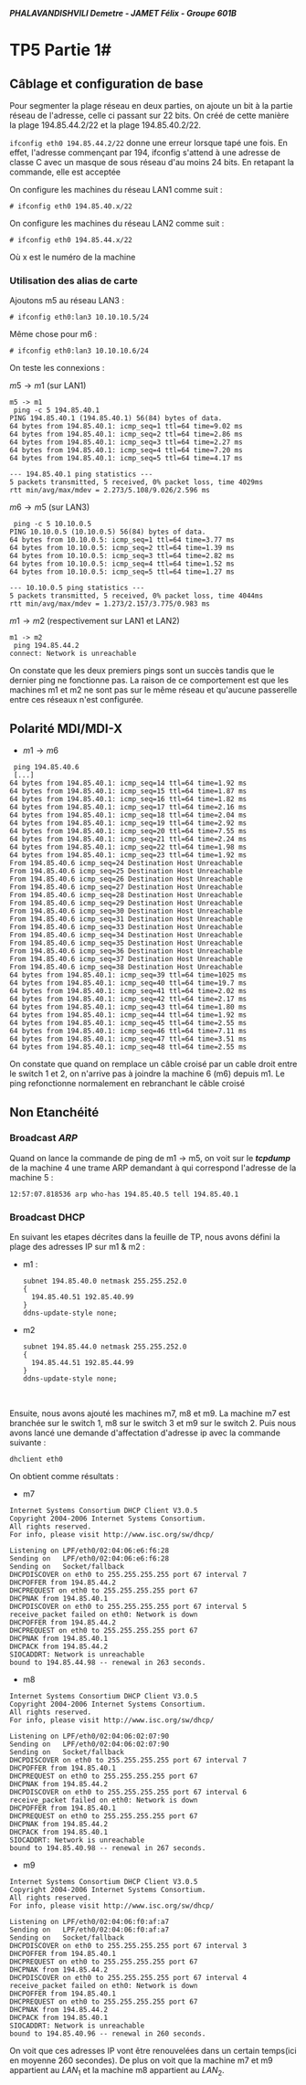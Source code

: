 ***PHALAVANDISHVILI Demetre - JAMET Félix - Groupe 601B***

# TP5 Partie 1#

## Câblage et configuration de base

Pour segmenter la plage réseau en deux parties, on ajoute un bit à la partie réseau de l'adresse, celle ci passant sur 22 bits. On créé de cette manière la plage 194.85.44.2/22 et la plage 194.85.40.2/22.

```ifconfig eth0 194.85.44.2/22``` donne une erreur lorsque tapé une fois. En effet, l'adresse commençant par 194, ifconfig s'attend à une adresse de classe C avec un masque de sous réseau d'au moins 24 bits. En retapant la commande, elle est acceptée

On configure les machines du réseau LAN1 comme suit :
```
# ifconfig eth0 194.85.40.x/22
```
On configure les machines du réseau LAN2 comme suit :
```
# ifconfig eth0 194.85.44.x/22
```

Où x est le numéro de la machine

### Utilisation des alias de carte

Ajoutons m5 au réseau LAN3 :
```
# ifconfig eth0:lan3 10.10.10.5/24
```

Même chose pour m6 :
```
# ifconfig eth0:lan3 10.10.10.6/24
```

On teste les connexions :

$m5 \rightarrow m1$ (sur LAN1)
```
m5 -> m1
 ping -c 5 194.85.40.1
PING 194.85.40.1 (194.85.40.1) 56(84) bytes of data.
64 bytes from 194.85.40.1: icmp_seq=1 ttl=64 time=9.02 ms
64 bytes from 194.85.40.1: icmp_seq=2 ttl=64 time=2.86 ms
64 bytes from 194.85.40.1: icmp_seq=3 ttl=64 time=2.27 ms
64 bytes from 194.85.40.1: icmp_seq=4 ttl=64 time=7.20 ms
64 bytes from 194.85.40.1: icmp_seq=5 ttl=64 time=4.17 ms

--- 194.85.40.1 ping statistics ---
5 packets transmitted, 5 received, 0% packet loss, time 4029ms
rtt min/avg/max/mdev = 2.273/5.108/9.026/2.596 ms
```

$m6 \rightarrow m5$ (sur LAN3)
```
 ping -c 5 10.10.0.5
PING 10.10.0.5 (10.10.0.5) 56(84) bytes of data.
64 bytes from 10.10.0.5: icmp_seq=1 ttl=64 time=3.77 ms
64 bytes from 10.10.0.5: icmp_seq=2 ttl=64 time=1.39 ms
64 bytes from 10.10.0.5: icmp_seq=3 ttl=64 time=2.82 ms
64 bytes from 10.10.0.5: icmp_seq=4 ttl=64 time=1.52 ms
64 bytes from 10.10.0.5: icmp_seq=5 ttl=64 time=1.27 ms

--- 10.10.0.5 ping statistics ---
5 packets transmitted, 5 received, 0% packet loss, time 4044ms
rtt min/avg/max/mdev = 1.273/2.157/3.775/0.983 ms
```

$m1 \rightarrow m2$ (respectivement sur LAN1 et LAN2)
```
m1 -> m2
 ping 194.85.44.2
connect: Network is unreachable
```

On constate que les deux premiers pings sont un succès tandis que le dernier ping ne fonctionne pas. La raison de ce comportement est que les machines m1 et m2 ne sont pas sur le même réseau et qu'aucune passerelle entre ces réseaux n'est configurée.

## Polarité MDI/MDI-X

- $m1 \rightarrow m6$

```
 ping 194.85.40.6
 [...]
64 bytes from 194.85.40.1: icmp_seq=14 ttl=64 time=1.92 ms
64 bytes from 194.85.40.1: icmp_seq=15 ttl=64 time=1.87 ms
64 bytes from 194.85.40.1: icmp_seq=16 ttl=64 time=1.82 ms
64 bytes from 194.85.40.1: icmp_seq=17 ttl=64 time=2.16 ms
64 bytes from 194.85.40.1: icmp_seq=18 ttl=64 time=2.04 ms
64 bytes from 194.85.40.1: icmp_seq=19 ttl=64 time=2.92 ms
64 bytes from 194.85.40.1: icmp_seq=20 ttl=64 time=7.55 ms
64 bytes from 194.85.40.1: icmp_seq=21 ttl=64 time=2.24 ms
64 bytes from 194.85.40.1: icmp_seq=22 ttl=64 time=1.98 ms
64 bytes from 194.85.40.1: icmp_seq=23 ttl=64 time=1.92 ms
From 194.85.40.6 icmp_seq=24 Destination Host Unreachable
From 194.85.40.6 icmp_seq=25 Destination Host Unreachable
From 194.85.40.6 icmp_seq=26 Destination Host Unreachable
From 194.85.40.6 icmp_seq=27 Destination Host Unreachable
From 194.85.40.6 icmp_seq=28 Destination Host Unreachable
From 194.85.40.6 icmp_seq=29 Destination Host Unreachable
From 194.85.40.6 icmp_seq=30 Destination Host Unreachable
From 194.85.40.6 icmp_seq=31 Destination Host Unreachable
From 194.85.40.6 icmp_seq=33 Destination Host Unreachable
From 194.85.40.6 icmp_seq=34 Destination Host Unreachable
From 194.85.40.6 icmp_seq=35 Destination Host Unreachable
From 194.85.40.6 icmp_seq=36 Destination Host Unreachable
From 194.85.40.6 icmp_seq=37 Destination Host Unreachable
From 194.85.40.6 icmp_seq=38 Destination Host Unreachable
64 bytes from 194.85.40.1: icmp_seq=39 ttl=64 time=1025 ms
64 bytes from 194.85.40.1: icmp_seq=40 ttl=64 time=19.7 ms
64 bytes from 194.85.40.1: icmp_seq=41 ttl=64 time=2.02 ms
64 bytes from 194.85.40.1: icmp_seq=42 ttl=64 time=2.17 ms
64 bytes from 194.85.40.1: icmp_seq=43 ttl=64 time=1.80 ms
64 bytes from 194.85.40.1: icmp_seq=44 ttl=64 time=1.92 ms
64 bytes from 194.85.40.1: icmp_seq=45 ttl=64 time=2.55 ms
64 bytes from 194.85.40.1: icmp_seq=46 ttl=64 time=7.11 ms
64 bytes from 194.85.40.1: icmp_seq=47 ttl=64 time=3.51 ms
64 bytes from 194.85.40.1: icmp_seq=48 ttl=64 time=2.55 ms
```

On constate que quand on remplace un câble croisé par un cable droit entre le switch 1 et 2, on n'arrive pas à joindre la machine 6 (m6) depuis m1. Le ping refonctionne normalement en rebranchant le câble croisé



## Non Etanchéité

### Broadcast *ARP*

Quand on lance la commande de ping de m1 $\rightarrow$ m5, on voit sur le ***tcpdump*** de la machine 4 une trame ARP demandant à qui correspond l'adresse de la machine 5 :

```
12:57:07.818536 arp who-has 194.85.40.5 tell 194.85.40.1
```
### Broadcast DHCP

En suivant les etapes décrites dans la feuille de TP, nous avons défini la plage des adresses IP sur m1 & m2 :

- m1 :

  ```
  subnet 194.85.40.0 netmask 255.255.252.0
  {
    194.85.40.51 192.85.40.99
  }
  ddns-update-style none;
  ```

- m2

  ```
  subnet 194.85.44.0 netmask 255.255.252.0
  {
    194.85.44.51 192.85.44.99
  }
  ddns-update-style none;
  ```

  ​

Ensuite, nous avons ajouté les machines m7, m8 et m9. La machine m7 est branchée sur le switch 1, m8 sur le switch 3 et m9 sur le switch 2.
Puis nous avons lancé une demande d'affectation d'adresse ip avec la commande suivante :

```
dhclient eth0
```

On obtient comme résultats :

- m7

```
Internet Systems Consortium DHCP Client V3.0.5
Copyright 2004-2006 Internet Systems Consortium.
All rights reserved.
For info, please visit http://www.isc.org/sw/dhcp/

Listening on LPF/eth0/02:04:06:e6:f6:28
Sending on   LPF/eth0/02:04:06:e6:f6:28
Sending on   Socket/fallback
DHCPDISCOVER on eth0 to 255.255.255.255 port 67 interval 7
DHCPOFFER from 194.85.44.2
DHCPREQUEST on eth0 to 255.255.255.255 port 67
DHCPNAK from 194.85.40.1
DHCPDISCOVER on eth0 to 255.255.255.255 port 67 interval 5
receive_packet failed on eth0: Network is down
DHCPOFFER from 194.85.44.2
DHCPREQUEST on eth0 to 255.255.255.255 port 67
DHCPNAK from 194.85.40.1
DHCPACK from 194.85.44.2
SIOCADDRT: Network is unreachable
bound to 194.85.44.98 -- renewal in 263 seconds.
```

- m8

```
Internet Systems Consortium DHCP Client V3.0.5
Copyright 2004-2006 Internet Systems Consortium.
All rights reserved.
For info, please visit http://www.isc.org/sw/dhcp/

Listening on LPF/eth0/02:04:06:02:07:90
Sending on   LPF/eth0/02:04:06:02:07:90
Sending on   Socket/fallback
DHCPDISCOVER on eth0 to 255.255.255.255 port 67 interval 7
DHCPOFFER from 194.85.40.1
DHCPREQUEST on eth0 to 255.255.255.255 port 67
DHCPNAK from 194.85.44.2
DHCPDISCOVER on eth0 to 255.255.255.255 port 67 interval 6
receive_packet failed on eth0: Network is down
DHCPOFFER from 194.85.40.1
DHCPREQUEST on eth0 to 255.255.255.255 port 67
DHCPNAK from 194.85.44.2
DHCPACK from 194.85.40.1
SIOCADDRT: Network is unreachable
bound to 194.85.40.98 -- renewal in 267 seconds.
```

- m9

```
Internet Systems Consortium DHCP Client V3.0.5
Copyright 2004-2006 Internet Systems Consortium.
All rights reserved.
For info, please visit http://www.isc.org/sw/dhcp/

Listening on LPF/eth0/02:04:06:f0:af:a7
Sending on   LPF/eth0/02:04:06:f0:af:a7
Sending on   Socket/fallback
DHCPDISCOVER on eth0 to 255.255.255.255 port 67 interval 3
DHCPOFFER from 194.85.40.1
DHCPREQUEST on eth0 to 255.255.255.255 port 67
DHCPNAK from 194.85.44.2
DHCPDISCOVER on eth0 to 255.255.255.255 port 67 interval 4
receive_packet failed on eth0: Network is down
DHCPOFFER from 194.85.40.1
DHCPREQUEST on eth0 to 255.255.255.255 port 67
DHCPNAK from 194.85.44.2
DHCPACK from 194.85.40.1
SIOCADDRT: Network is unreachable
bound to 194.85.40.96 -- renewal in 260 seconds.
```

On voit que ces adresses IP vont être renouvelées dans un certain temps(ici en moyenne 260 secondes). De plus on voit que la machine m7 et m9 appartient au $LAN_{1}$ et la machine m8 appartient au $LAN_{2}$.​
